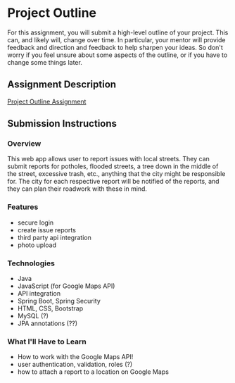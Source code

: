 # Project Outline
For this assignment, you will submit a high-level outline of your project. This can, and likely will, change over time. In particular, your mentor will provide feedback and direction and feedback to help sharpen your ideas. So don't worry if you feel unsure about some aspects of the outline, or if you have to change some things later.

## Assignment Description
[Project Outline Assignment](https://education.launchcode.org/liftoff/assignments/project-outline/)

## Submission Instructions

### Overview
This web app allows user to report issues with local streets. They can submit reports for potholes, flooded streets, a tree down in the middle of the street, excessive trash, etc., anything that the city might be responsible for. The city for each respective report will be notified of the reports, and they can plan their roadwork with these in mind.

### Features
 - secure login
 - create issue reports
 - third party api integration 
 - photo upload 

### Technologies
 - Java
 - JavaScript (for Google Maps API)
 - API integration
 - Spring Boot, Spring Security
 - HTML, CSS, Bootstrap
 - MySQL (?)
 - JPA annotations (??)
 
### What I'll Have to Learn
 - How to work with the Google Maps API!
 - user authentication, validation, roles (?)
 - how to attach a report to a location on Google Maps
